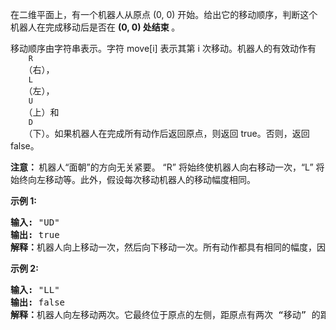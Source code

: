 <html>
 <body>
  <p>
   在二维平面上，有一个机器人从原点 (0, 0) 开始。给出它的移动顺序，判断这个机器人在完成移动后是否在
   <strong>
    (0, 0) 处结束
   </strong>
   。
  </p>
  <p>
   移动顺序由字符串表示。字符 move[i] 表示其第 i 次移动。机器人的有效动作有
   <code>
    R
   </code>
   （右），
   <code>
    L
   </code>
   （左），
   <code>
    U
   </code>
   （上）和
   <code>
    D
   </code>
   （下）。如果机器人在完成所有动作后返回原点，则返回 true。否则，返回 false。
  </p>
  <p>
   <strong>
    注意：
   </strong>
   机器人“面朝”的方向无关紧要。 “R” 将始终使机器人向右移动一次，“L” 将始终向左移动等。此外，假设每次移动机器人的移动幅度相同。
  </p>
  <p>
  </p>
  <p>
   <strong>
    示例 1:
   </strong>
  </p>
  <pre><strong>输入:</strong> "UD"
<strong>输出:</strong> true
<strong>解释：</strong>机器人向上移动一次，然后向下移动一次。所有动作都具有相同的幅度，因此它最终回到它开始的原点。因此，我们返回 true。</pre>
  <p>
   <strong>
    示例 2:
   </strong>
  </p>
  <pre><strong>输入:</strong> "LL"
<strong>输出:</strong> false
<strong>解释：</strong>机器人向左移动两次。它最终位于原点的左侧，距原点有两次 “移动” 的距离。我们返回 false，因为它在移动结束时没有返回原点。</pre>
 </body>
</html>